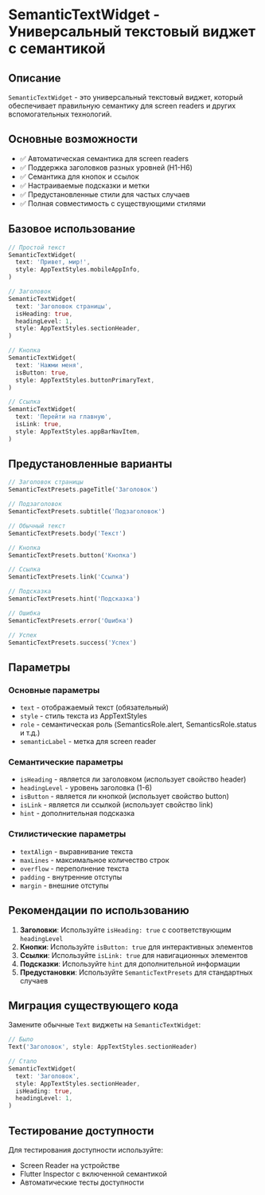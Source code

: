 # SemanticTextWidget - Универсальный текстовый виджет с семантикой

## Описание

`SemanticTextWidget` - это универсальный текстовый виджет, который обеспечивает правильную семантику для screen readers и других вспомогательных технологий.

## Основные возможности

- ✅ Автоматическая семантика для screen readers
- ✅ Поддержка заголовков разных уровней (H1-H6)
- ✅ Семантика для кнопок и ссылок
- ✅ Настраиваемые подсказки и метки
- ✅ Предустановленные стили для частых случаев
- ✅ Полная совместимость с существующими стилями

## Базовое использование

```dart
// Простой текст
SemanticTextWidget(
  text: 'Привет, мир!',
  style: AppTextStyles.mobileAppInfo,
)

// Заголовок
SemanticTextWidget(
  text: 'Заголовок страницы',
  isHeading: true,
  headingLevel: 1,
  style: AppTextStyles.sectionHeader,
)

// Кнопка
SemanticTextWidget(
  text: 'Нажми меня',
  isButton: true,
  style: AppTextStyles.buttonPrimaryText,
)

// Ссылка
SemanticTextWidget(
  text: 'Перейти на главную',
  isLink: true,
  style: AppTextStyles.appBarNavItem,
)
```

## Предустановленные варианты

```dart
// Заголовок страницы
SemanticTextPresets.pageTitle('Заголовок')

// Подзаголовок
SemanticTextPresets.subtitle('Подзаголовок')

// Обычный текст
SemanticTextPresets.body('Текст')

// Кнопка
SemanticTextPresets.button('Кнопка')

// Ссылка
SemanticTextPresets.link('Ссылка')

// Подсказка
SemanticTextPresets.hint('Подсказка')

// Ошибка
SemanticTextPresets.error('Ошибка')

// Успех
SemanticTextPresets.success('Успех')
```

## Параметры

### Основные параметры
- `text` - отображаемый текст (обязательный)
- `style` - стиль текста из AppTextStyles
- `role` - семантическая роль (SemanticsRole.alert, SemanticsRole.status и т.д.)
- `semanticLabel` - метка для screen reader

### Семантические параметры
- `isHeading` - является ли заголовком (использует свойство header)
- `headingLevel` - уровень заголовка (1-6)
- `isButton` - является ли кнопкой (использует свойство button)
- `isLink` - является ли ссылкой (использует свойство link)
- `hint` - дополнительная подсказка

### Стилистические параметры
- `textAlign` - выравнивание текста
- `maxLines` - максимальное количество строк
- `overflow` - переполнение текста
- `padding` - внутренние отступы
- `margin` - внешние отступы

## Рекомендации по использованию

1. **Заголовки**: Используйте `isHeading: true` с соответствующим `headingLevel`
2. **Кнопки**: Используйте `isButton: true` для интерактивных элементов
3. **Ссылки**: Используйте `isLink: true` для навигационных элементов
4. **Подсказки**: Используйте `hint` для дополнительной информации
5. **Предустановки**: Используйте `SemanticTextPresets` для стандартных случаев

## Миграция существующего кода

Замените обычные `Text` виджеты на `SemanticTextWidget`:

```dart
// Было
Text('Заголовок', style: AppTextStyles.sectionHeader)

// Стало
SemanticTextWidget(
  text: 'Заголовок',
  style: AppTextStyles.sectionHeader,
  isHeading: true,
  headingLevel: 1,
)
```

## Тестирование доступности

Для тестирования доступности используйте:
- Screen Reader на устройстве
- Flutter Inspector с включенной семантикой
- Автоматические тесты доступности
